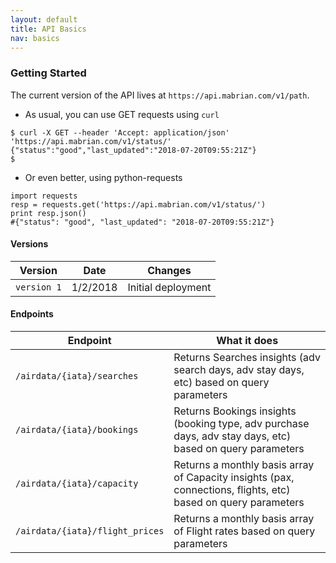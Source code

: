 ```yaml
---
layout: default
title: API Basics
nav: basics
---
```


### Getting Started

The current version of the API lives at ```https://api.mabrian.com/v1/path```.

-  As usual, you can use GET requests using `curl`

```
$ curl -X GET --header 'Accept: application/json' 'https://api.mabrian.com/v1/status/'
{"status":"good","last_updated":"2018-07-20T09:55:21Z"} 
$
```

- Or even better, using python-requests

```
import requests  
resp = requests.get('https://api.mabrian.com/v1/status/')  
print resp.json() 
#{"status": "good", "last_updated": "2018-07-20T09:55:21Z"} 
```

#### Versions

| Version         | Date         | Changes |
| -------------   | -------------| --- |
| ```version 1``` | 1/2/2018   | Initial deployment |

#### Endpoints

| Endpoint | What it does |
| ------------- | -------------|
| ```/airdata/{iata}/searches``` | Returns Searches insights (adv search days, adv stay days, etc) based on query parameters
| ```/airdata/{iata}/bookings``` | Returns Bookings insights (booking type, adv purchase days, adv stay days, etc) based on query parameters
| ```/airdata/{iata}/capacity``` | Returns a monthly basis array of Capacity insights (pax, connections, flights, etc) based on query parameters
| ```/airdata/{iata}/flight_prices``` | Returns a monthly basis array of Flight rates based on query parameters


<body id="basics"></body>
